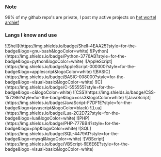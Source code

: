 <h3>Note</h3>
99% of my github repo's are private, I post my active projects on <a href="https://wortelarchief.netlify.app">het wortel archief</a>

<h3>Langs I know and use</h3>
![Shell](https://img.shields.io/badge/Shell-4EAA25?style=for-the-badge&logo=gnu-bash&logoColor=white)
![Python](https://img.shields.io/badge/Python-3776AB?style=for-the-badge&logo=python&logoColor=white)
![AppleScript](https://img.shields.io/badge/AppleScript-000000?style=for-the-badge&logo=applescript&logoColor=white)
![BASIC](https://img.shields.io/badge/BASIC-008000?style=for-the-badge&logo=visual-basic&logoColor=white)
![C](https://img.shields.io/badge/C-555555?style=for-the-badge&logo=c&logoColor=white)
![CSS](https://img.shields.io/badge/CSS-1572B6?style=for-the-badge&logo=css3&logoColor=white)
![JavaScript](https://img.shields.io/badge/JavaScript-F7DF1E?style=for-the-badge&logo=javascript&logoColor=black)
![Lua](https://img.shields.io/badge/Lua-2C2D72?style=for-the-badge&logo=lua&logoColor=white)
![PHP](https://img.shields.io/badge/PHP-777BB4?style=for-the-badge&logo=php&logoColor=white)
![SQL](https://img.shields.io/badge/SQL-4479A1?style=for-the-badge&logo=mysql&logoColor=white)
![VBScript](https://img.shields.io/badge/VBScript-6E6E6E?style=for-the-badge&logo=visual-basic&logoColor=white)
